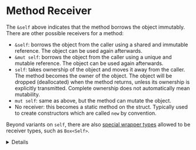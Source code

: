 # Method Receiver

The `&self` above indicates that the method borrows the object immutably. There
are other possible receivers for a method:

- `&self`: borrows the object from the caller using a shared and immutable
  reference. The object can be used again afterwards.
- `&mut self`: borrows the object from the caller using a unique and mutable
  reference. The object can be used again afterwards.
- `self`: takes ownership of the object and moves it away from the caller. The
  method becomes the owner of the object. The object will be dropped
  (deallocated) when the method returns, unless its ownership is explicitly
  transmitted. Complete ownership does not automatically mean mutability.
- `mut self`: same as above, but the method can mutate the object.
- No receiver: this becomes a static method on the struct. Typically used to
  create constructors which are called `new` by convention.

Beyond variants on `self`, there are also
[special wrapper types](https://doc.rust-lang.org/reference/special-types-and-traits.html)
allowed to be receiver types, such as `Box<Self>`.

<details>

Consider emphasizing "shared and immutable" and "unique and mutable". These
constraints always come together in Rust due to borrow checker rules, and `self`
is no exception. It isn't possible to reference a struct from multiple locations
and call a mutating (`&mut self`) method on it.

</details>
